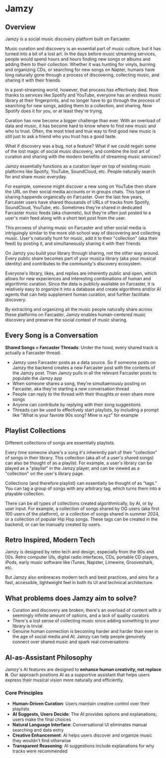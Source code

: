 # Jamzy 
## Overview
Jamzy is a social music discovery platform built on Farcaster.

Music curation and discovery is an essential part of music culture, but it has turned into a bit of a lost art. In the days before music streaming services, people would spend hours and hours finding new songs or albums and adding them to their collection. Whether it was hunting for vinyls, burning and organizing CDs, or searching for new songs on Napter, humans have long naturally gone through a process of discovering, collecting music, and sharing it with their friends.

In a post-streaming world, however, that process has effectively died. Now thanks to services like Spotify and YouTube, everyone has an endless music library at their fingerprints, and no longer have to go through the process of searching for new songs, adding them to a collection, and sharing. Now Spotify does it for you, or at least they're trying. 

Curation has now become a bigger challenge than ever. With an overload of data and music, it has become hard to know where to find new music and who to trust. Often, the most tried and true way to find good new music is still just to ask a friend who you trust has a good taste.

What if discovery was a bug, not a feature? What if we could regain some of the lost magic of social music discovery, and combine the lost art of curation and sharing with the modern benefits of streaming music services?

Jamzy essentially functions as a curation layer on top of existing music platforms like Spotify, YouTube, SoundCloud, etc. People naturally search for and share music everyday. 

For example, someone might discover a new song on YouTube then share the URL on their social media accounts or in groups chats. This type of sharing happends organically on Farcaster. Over the last few years, Farcaster users have shared thousands of URLs of tracks from Spotify, SoundCloud, YouTube, etc. Sometimes they're shared in dedicated Farcaster music feeds (aka channels), but they're often just posted to a user's main feed along with a short text post from the user. 

This prcoess of sharing music on Farcaster and other social media is intriguingly similar to the more old-school way of discovering and collecting music. User's naturally hunt for music, add it to their "collection" (aka their feed) by posting it, and simultaneously sharing it with their friends

On Jamzy you build your library through sharing, not the other way around. Every public share becomes part of your musica library (aka your musical identity) and contributes to the community's discovery ecosystem.

Everyone's library, likes, and replies are inherently public and open, which allows for new experiences and interesting combinations of human and algorithmic curation. Since the data is publicly available on Farcaster, it is relatively easy to organize it into a database and create algorithms and/or AI agents that can help supplement human curation, and further facilitate discovery.

By extracting and organizing all the music people naturally share across these platforms on Farcaster, Jamzy enables human-centered music discovery and preserve the social context of music sharing. 

## Every Song is a Conversation

**Shared Songs = Farcaster Threads**: Under the hood, every shared track is actually a Farcaster thread:
- Jamzy uses Farcaster posts as a data source. So if someone posts on Jamzy the backend creates a new Farcaster post with the contents of the Jamzy post. Then Jamzy pulls in all the relevant Farcaster posts to populate the Jamzy app
- When someone shares a song, they're simultaenously posting on Farcaster, aka they're starting a new conversation thread
- People can reply to the thread with their thoughts or even share more songs
- Anyone can contribute by replying with their song suggestions
- Threads can be used to effectively start playlists, by including a prompt like "What is your favrote 90s song? Mine is xyz" for example

## Playlist Collections
Different collections of songs are essentially playlists.

Every time someone share's a song it's inherently part of their "collection" of songs in their library. This collection (aka all of a user's shared songs) can also be thought of as a playlist. For example, a user's library can be played as a "playlist" in the Jamzy player, and can be viewed as a "collection" on the user's library page. 

Collections (and therefore playlist) can essentially be thought of as "tags." You can tag a group of songs with any arbitrary tag, which turns them into a playable collection. 

There can be all types of collections created algorithmically, by AI, or by user input. For example, a collection of songs shared by OG users (aka first 100 users of the platform), or a collection of songs shared in summer 2024, or a collection of popular Hip Hop songs. These tags can be created in the backend, or can be manually created by users.  

## Retro Inspired, Modern Tech
Jamzy is designed by retro tech and design, especially from the 90s and 00s. Retro computer UIs, digital radio interfaces, CDs, portable CD players, iPods, early music software like iTunes, Napster, Limewire, Grooveshark, etc.

But Jamzy also embreaces modern tech and best practices, and aims for a fast, accessible, lightweight feel in both its UI and technical architecture. 

## What problems does Jamzy aim to solve?
- Curation and discovery are broken; there's an overload of content with a seemingly infinite amount of options, and a lack of quality curators
- There's a lost sense of collecting music since adding something to your library is trivial
- Genuine human connection is becoming harder and harder than ever in the age of social media and AI. Jamzy can help people genuinely connect over shared music and spark real conversations

## AI-as-Assistant Philosophy

Jamzy's AI features are designed to **enhance human creativity, not replace it**. Our approach positions AI as a supportive assistant that helps users express their musical vision more naturally and efficiently.

### Core Principles
- **Human-Driven Curation**: Users maintain creative control over their playlists
- **AI Suggests, Users Decide**: The AI provides options and explanations; users make the final choices
- **Natural Language Interface**: Conversational UI eliminates manual searching and data entry
- **Creative Enhancement**: AI helps users discover and organize music they wouldn't find otherwise
- **Transparent Reasoning**: AI suggestions include explanations for why tracks were recommended